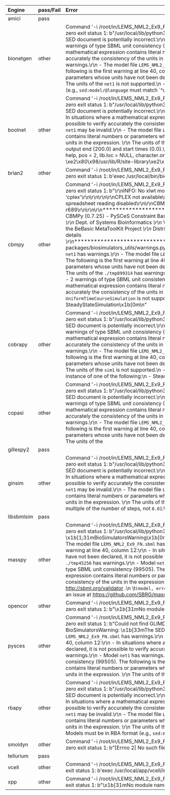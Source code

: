 | Engine     | pass/Fail   | Error                                                                                                                                                                                                                                                                                                                                                                                                                                                                                                                                                                                                                                                                                                                                                                                                                                                                                                                                                                                                                                                                                                                                                                                                                                                                                                                                                                                                                                                                                                                                                                                                                                                                                                                                                                                                                                                                                                                                                                                                                                                                                                                                                                                                                                                                                                                                                                                                                                                                                                                                                                                                                                                                                                                                                                                                                                                                                                                                                                                                                                                                                                                                                                                                                                                                                                                                                                                                                                                                                                                                                                                                                                                                                                                                                                                                                                                                                                                                                                                                                                                                                                                                                                                                                                                                                                                                                                                                                                                                                                                                                                                                                                                                                                                                                                                                                                                                                                                                                                                                                                                                                                                                                                                                                                                                                                                                                                                                                                                                                                                                                                                                                                                                                                                                                                                                                                                                                                                                                                                                                                                                                                                                                                                                                                                                  |
|:-----------|:------------|:-----------------------------------------------------------------------------------------------------------------------------------------------------------------------------------------------------------------------------------------------------------------------------------------------------------------------------------------------------------------------------------------------------------------------------------------------------------------------------------------------------------------------------------------------------------------------------------------------------------------------------------------------------------------------------------------------------------------------------------------------------------------------------------------------------------------------------------------------------------------------------------------------------------------------------------------------------------------------------------------------------------------------------------------------------------------------------------------------------------------------------------------------------------------------------------------------------------------------------------------------------------------------------------------------------------------------------------------------------------------------------------------------------------------------------------------------------------------------------------------------------------------------------------------------------------------------------------------------------------------------------------------------------------------------------------------------------------------------------------------------------------------------------------------------------------------------------------------------------------------------------------------------------------------------------------------------------------------------------------------------------------------------------------------------------------------------------------------------------------------------------------------------------------------------------------------------------------------------------------------------------------------------------------------------------------------------------------------------------------------------------------------------------------------------------------------------------------------------------------------------------------------------------------------------------------------------------------------------------------------------------------------------------------------------------------------------------------------------------------------------------------------------------------------------------------------------------------------------------------------------------------------------------------------------------------------------------------------------------------------------------------------------------------------------------------------------------------------------------------------------------------------------------------------------------------------------------------------------------------------------------------------------------------------------------------------------------------------------------------------------------------------------------------------------------------------------------------------------------------------------------------------------------------------------------------------------------------------------------------------------------------------------------------------------------------------------------------------------------------------------------------------------------------------------------------------------------------------------------------------------------------------------------------------------------------------------------------------------------------------------------------------------------------------------------------------------------------------------------------------------------------------------------------------------------------------------------------------------------------------------------------------------------------------------------------------------------------------------------------------------------------------------------------------------------------------------------------------------------------------------------------------------------------------------------------------------------------------------------------------------------------------------------------------------------------------------------------------------------------------------------------------------------------------------------------------------------------------------------------------------------------------------------------------------------------------------------------------------------------------------------------------------------------------------------------------------------------------------------------------------------------------------------------------------------------------------------------------------------------------------------------------------------------------------------------------------------------------------------------------------------------------------------------------------------------------------------------------------------------------------------------------------------------------------------------------------------------------------------------------------------------------------------------------------------------------------------------------------------------------------------------------------------------------------------------------------------------------------------------------------------------------------------------------------------------------------------------------------------------------------------------------------------------------------------------------------------------------------------------------------------------------------------------------------------------------------------------------------------------------------------------------------|
| amici      | pass        |                                                                                                                                                                                                                                                                                                                                                                                                                                                                                                                                                                                                                                                                                                                                                                                                                                                                                                                                                                                                                                                                                                                                                                                                                                                                                                                                                                                                                                                                                                                                                                                                                                                                                                                                                                                                                                                                                                                                                                                                                                                                                                                                                                                                                                                                                                                                                                                                                                                                                                                                                                                                                                                                                                                                                                                                                                                                                                                                                                                                                                                                                                                                                                                                                                                                                                                                                                                                                                                                                                                                                                                                                                                                                                                                                                                                                                                                                                                                                                                                                                                                                                                                                                                                                                                                                                                                                                                                                                                                                                                                                                                                                                                                                                                                                                                                                                                                                                                                                                                                                                                                                                                                                                                                                                                                                                                                                                                                                                                                                                                                                                                                                                                                                                                                                                                                                                                                                                                                                                                                                                                                                                                                                                                                                                                                        |
| bionetgen  | other       | Command '-i /root/in/LEMS_NML2_Ex9_FN_missing_xmlns.omex -o /root/out' in image 'ghcr.io/biosimulators/bionetgen' returned non-zero exit status 1: b"/usr/local/lib/python3.9/site-packages/biosimulators_utils/warnings.py:31: BioSimulatorsWarning: \x1b[33mThe SED document is potentially incorrect.\r\n - Model `net1` has warnings.\r\n - The model file `LEMS_NML2_Ex9_FN.sbml` has warnings.\r\n - 2 warnings of type SBML unit consistency (99505). The following is the first warning at line 40, column 12:\r\n  - In situations where a mathematical expression contains literal numbers or parameters whose units have not been declared, it is not possible to verify accurately the consistency of the units in the expression. \r\n   The units of the <rateRule> <math> expression '(V - pow(V, 3) / 3 - W + I) / SEC' cannot be fully checked. Unit consistency reported as either no errors or further unit errors related to this object may not be accurate.\r\n - 4 warnings of type Modeling practice (80701). The following is the first warning at line 32, column 12:\r\n  - As a principle of best modeling practice, the units of a <parameter> should be declared rather than be left undefined. Doing so improves the ability of software to check the consistency of units and helps make it easier to detect potential errors in models.\r\n   The <parameter> with the id 'I' does not have a 'units' attribute.\x1b[0m\r\n warnings.warn(termcolor.colored(message, Colors.warning.value), category)\r\n/usr/local/lib/python3.9/site-packages/biosimulators_utils/warnings.py:31: BioSimulatorsWarning: \x1b[33mThe COMBINE/OMEX archive has warnings.\r\n - OMEX manifests should not contain content entries for themselves.\r\n - The SED-ML file at location `./tmp347051` has warnings.\r\n - Model `net1` has warnings.\r\n - The model file `LEMS_NML2_Ex9_FN.sbml` has warnings.\r\n  - 2 warnings of type SBML unit consistency (99505). The following is the first warning at line 40, column 12:\r\n  - In situations where a mathematical expression contains literal numbers or parameters whose units have not been declared, it is not possible to verify accurately the consistency of the units in the expression. \r\n   The units of the <rateRule> <math> expression '(V - pow(V, 3) / 3 - W + I) / SEC' cannot be fully checked. Unit consistency reported as either no errors or further unit errors related to this object may not be accurate.\r\n  - 4 warnings of type Modeling practice (80701). The following is the first warning at line 32, column 12:\r\n  - As a principle of best modeling practice, the units of a <parameter> should be declared rather than be left undefined. Doing so improves the ability of software to check the consistency of units and helps make it easier to detect potential errors in models.\r\n   The <parameter> with the id 'I' does not have a 'units' attribute.\x1b[0m\r\n warnings.warn(termcolor.colored(message, Colors.warning.value), category)\r\n\x1b[31mThe COMBINE/OMEX did not execute successfully:\n\n The SED document did not execute successfully:\n \n Language for model `net1` is not supported.\n - Model language `urn:sedml:language:sbml` is not supported. Models must be in BNGL format (e.g., `sed:model/@language` must match `^urn:sedml:language:bngl(\\.|$)` such as `urn:sedml:language:bngl`).\x1b[0m\n"                                                                                                                                                                                                                                                                                                                                                                                                                                                                                                                                                                                                                                                                                                                                                                                                                                                                                                                                                                                                                                                                                                                                                                                                                                                                                                                                                                                                                                                                                                                                                                                                                                                                                                                                                                                                                                                                                                                                                                                                                                                                                                                                                                                                                                                                                                                                                                                                                                                                                                                                                                                                                                                                                                                                                                                                                     |
| boolnet    | other       | Command '-i /root/in/LEMS_NML2_Ex9_FN_missing_xmlns.omex -o /root/out' in image 'ghcr.io/biosimulators/boolnet' returned non-zero exit status 1: b"/usr/local/lib/python3.9/site-packages/biosimulators_utils/warnings.py:31: BioSimulatorsWarning: \x1b[33mThe SED document is potentially incorrect.\r\n - Model `net1` may be invalid.\r\n - The model file `LEMS_NML2_Ex9_FN.sbml` may be invalid.\r\n - In situations where a mathematical expression contains literal numbers or parameters whose units have not been declared, it is not possible to verify accurately the consistency of the units in the expression. \r\n  The units of the <rateRule> <math> expression '(V - pow(V, 3) / 3 - W + I) / SEC' cannot be fully checked. Unit consistency reported as either no errors or further unit errors related to this object may not be accurate.\r\n  \r\n - In situations where a mathematical expression contains literal numbers or parameters whose units have not been declared, it is not possible to verify accurately the consistency of the units in the expression. \r\n  The units of the <rateRule> <math> expression '0.08 * (V + (0.7 - 0.8 * W)) / SEC' cannot be fully checked. Unit consistency reported as either no errors or further unit errors related to this object may not be accurate.\r\n  \r\n - As a principle of best modeling practice, the units of a <parameter> should be declared rather than be left undefined. Doing so improves the ability of software to check the consistency of units and helps make it easier to detect potential errors in models.\r\n  The <parameter> with the id 'I' does not have a 'units' attribute.\r\n  \r\n - As a principle of best modeling practice, the units of a <parameter> should be declared rather than be left undefined. Doing so improves the ability of software to check the consistency of units and helps make it easier to detect potential errors in models.\r\n  The <parameter> with the id 'SEC' does not have a 'units' attribute.\r\n  \r\n - As a principle of best modeling practice, the units of a <parameter> should be declared rather than be left undefined. Doing so improves the ability of software to check the consistency of units and helps make it easier to detect potential errors in models.\r\n  The <parameter> with the id 'V' does not have a 'units' attribute.\r\n  \r\n - As a principle of best modeling practice, the units of a <parameter> should be declared rather than be left undefined. Doing so improves the ability of software to check the consistency of units and helps make it easier to detect potential errors in models.\r\n  The <parameter> with the id 'W' does not have a 'units' attribute.\r\n  \x1b[0m\r\n warnings.warn(termcolor.colored(message, Colors.warning.value), category)\r\n/usr/local/lib/python3.9/site-packages/biosimulators_utils/warnings.py:31: BioSimulatorsWarning: \x1b[33mThe COMBINE/OMEX archive may be invalid.\r\n - OMEX manifests should not contain content entries for themselves.\r\n - The SED-ML file at location `./tmp107460` may be invalid.\r\n - Model `net1` may be invalid.\r\n - The model file `LEMS_NML2_Ex9_FN.sbml` may be invalid.\r\n  - In situations where a mathematical expression contains literal numbers or parameters whose units have not been declared, it is not possible to verify accurately the consistency of the units in the expression. \r\n   The units of the <rateRule> <math> expression '(V - pow(V, 3) / 3 - W + I) / SEC' cannot be fully checked. Unit consistency reported as either no errors or further unit errors related to this object may not be accurate.\r\n  \r\n  - In situations where a mathematical expression contains literal numbers or parameters whose units have not been declared, it is not possible to verify accurately the consistency of the units in the expression. \r\n   The units of the <rateRule> <math> expression '0.08 * (V + (0.7 - 0.8 * W)) / SEC' cannot be fully checked. Unit consistency reported as either no errors or further unit errors related to this object may not be accurate.\r\n  \r\n  - As a principle of best modeling practice, the units of a <parameter> should be declared rather than be left undefined. Doing so improves the ability of software to check the consistency of units and helps make it easier to detect potential errors in models.\r\n   The <parameter> with the id 'I' does not have a 'units' attribute.\r\n  \r\n  - As a principle of best modeling practice, the units of a <parameter> should be declared rather than be left undefined. Doing so improves the ability of software to check the consistency of units and helps make it easier to detect potential errors in models.\r\n   The <parameter> with the id 'SEC' does not have a 'units' attribute.\r\n  \r\n  - As a principle of best modeling practice, the units of a <parameter> should be declared rather than be left undefined. Doing so improves the ability of software to check the consistency of units and helps make it easier to detect potential errors in models.\r\n   The <parameter> with the id 'V' does not have a 'units' attribute.\r\n  \r\n  - As a principle of best modeling practice, the units of a <parameter> should be declared rather than be left undefined. Doing so improves the ability of software to check the consistency of units and helps make it easier to detect potential errors in models.\r\n   The <parameter> with the id 'W' does not have a 'units' attribute.\r\n  \x1b[0m\r\n warnings.warn(termcolor.colored(message, Colors.warning.value), category)\r\n\x1b[31mThe COMBINE/OMEX did not execute successfully:\n\n The SED document did not execute successfully:\n \n Simulation `sim1` is invalid.\n - Number of points (20000) must be equal to the difference between the output end (200.0) and start times (0.0).\x1b[0m\nR[write to console]: Warning message:\n\nR[write to console]: In (function (package, help, pos = 2, lib.loc = NULL, character.only = FALSE, :\nR[write to console]: \n \nR[write to console]: library \xe2\x80\x98/usr/lib/R/site-library\xe2\x80\x99 contains no packages\n\n" |
| brian2     | other       | Command '-i /root/in/LEMS_NML2_Ex9_FN_missing_xmlns.omex -o /root/out' in image 'ghcr.io/biosimulators/brian2' returned non-zero exit status 1: b'exec /usr/local/bin/biosimulators-brian2: exec format error\n'                                                                                                                                                                                                                                                                                                                                                                                                                                                                                                                                                                                                                                                                                                                                                                                                                                                                                                                                                                                                                                                                                                                                                                                                                                                                                                                                                                                                                                                                                                                                                                                                                                                                                                                                                                                                                                                                                                                                                                                                                                                                                                                                                                                                                                                                                                                                                                                                                                                                                                                                                                                                                                                                                                                                                                                                                                                                                                                                                                                                                                                                                                                                                                                                                                                                                                                                                                                                                                                                                                                                                                                                                                                                                                                                                                                                                                                                                                                                                                                                                                                                                                                                                                                                                                                                                                                                                                                                                                                                                                                                                                                                                                                                                                                                                                                                                                                                                                                                                                                                                                                                                                                                                                                                                                                                                                                                                                                                                                                                                                                                                                                                                                                                                                                                                                                                                                                                                                                                                                                                                                                       |
| cbmpy      | other       | Command '-i /root/in/LEMS_NML2_Ex9_FN_missing_xmlns.omex -o /root/out' in image 'ghcr.io/biosimulators/cbmpy' returned non-zero exit status 1: b"\r\nINFO: No xlwt module available, Excel spreadsheet creation disabled\r\n\r\n\r\n\r\nNo module named 'cplex'\r\n\r\n\r\n\r\nCPLEX not available\r\n\r\n*****\r\nUsing GLPK\r\n*****\r\n\r\n\r\nINFO: No xlrd module available, Excel spreadsheet reading disabled\r\n\r\nCBMPy environment\r\n******************\r\nRevision: r689\r\n\r\n\r\n***********************************************************************\r\n* Welcome to CBMPy (0.7.25) - PySCeS Constraint Based Modelling  *\r\n*   http://cbmpy.sourceforge.net     *\r\n* Copyright(C) Brett G. Olivier 2014 - 2019     *\r\n* Dept. of Systems Bioinformatics       *\r\n* Vrije Universiteit Amsterdam, Amsterdam, The Netherlands  *\r\n* CBMPy is developed as part of the BeBasic MetaToolKit Project  *\r\n* Distributed under the GNU GPL v 3.0 licence, see    *\r\n* LICENCE (supplied with this release) for details    *\r\n***********************************************************************\r\n\r\n/usr/local/lib/python3.9/site-packages/biosimulators_utils/warnings.py:31: BioSimulatorsWarning: \x1b[33mThe SED document is potentially incorrect.\r\n - Model `net1` has warnings.\r\n - The model file `LEMS_NML2_Ex9_FN.sbml` has warnings.\r\n - 2 warnings of type SBML unit consistency (99505). The following is the first warning at line 40, column 12:\r\n  - In situations where a mathematical expression contains literal numbers or parameters whose units have not been declared, it is not possible to verify accurately the consistency of the units in the expression. \r\n   The units of the <rateRule> <math> expression '(V - pow(V, 3) / 3 - W + I) / SEC' cannot be fully checked. Unit consistency reported as either no errors or further unit errors related to this object may not be accurate.\r\n - 4 warnings of type Modeling practice (80701). The following is the first warning at line 32, column 12:\r\n  - As a principle of best modeling practice, the units of a <parameter> should be declared rather than be left undefined. Doing so improves the ability of software to check the consistency of units and helps make it easier to detect potential errors in models.\r\n   The <parameter> with the id 'I' does not have a 'units' attribute.\x1b[0m\r\n warnings.warn(termcolor.colored(message, Colors.warning.value), category)\r\n/usr/local/lib/python3.9/site-packages/biosimulators_utils/warnings.py:31: BioSimulatorsWarning: \x1b[33mThe COMBINE/OMEX archive has warnings.\r\n - OMEX manifests should not contain content entries for themselves.\r\n - The SED-ML file at location `./tmp899314` has warnings.\r\n - Model `net1` has warnings.\r\n - The model file `LEMS_NML2_Ex9_FN.sbml` has warnings.\r\n  - 2 warnings of type SBML unit consistency (99505). The following is the first warning at line 40, column 12:\r\n  - In situations where a mathematical expression contains literal numbers or parameters whose units have not been declared, it is not possible to verify accurately the consistency of the units in the expression. \r\n   The units of the <rateRule> <math> expression '(V - pow(V, 3) / 3 - W + I) / SEC' cannot be fully checked. Unit consistency reported as either no errors or further unit errors related to this object may not be accurate.\r\n  - 4 warnings of type Modeling practice (80701). The following is the first warning at line 32, column 12:\r\n  - As a principle of best modeling practice, the units of a <parameter> should be declared rather than be left undefined. Doing so improves the ability of software to check the consistency of units and helps make it easier to detect potential errors in models.\r\n   The <parameter> with the id 'I' does not have a 'units' attribute.\x1b[0m\r\n warnings.warn(termcolor.colored(message, Colors.warning.value), category)\r\n\x1b[31mThe COMBINE/OMEX did not execute successfully:\n\n The SED document did not execute successfully:\n \n UniformTimeCourseSimulation `sim1` is not supported.\n - Simulation sim1 of type `UniformTimeCourseSimulation` is not supported. Simulation must be an instance of one of the following:\n  - SteadyStateSimulation\x1b[0m\n"                                                                                                                                                                                                                                                                                                                                                                                                                                                                                                                                                                                                                                                                                                                                                                                                                                                                                                                                                                                                                                                                                                                                                                                                                                                                                                                                                                                                                                                                                                                                                                                                                                                                                                                                                                                                                                                                   |
| cobrapy    | other       | Command '-i /root/in/LEMS_NML2_Ex9_FN_missing_xmlns.omex -o /root/out' in image 'ghcr.io/biosimulators/cobrapy' returned non-zero exit status 1: b"/usr/local/lib/python3.9/site-packages/biosimulators_utils/warnings.py:31: BioSimulatorsWarning: \x1b[33mThe SED document is potentially incorrect.\r\n - Model `net1` has warnings.\r\n - The model file `LEMS_NML2_Ex9_FN.sbml` has warnings.\r\n - 2 warnings of type SBML unit consistency (99505). The following is the first warning at line 40, column 12:\r\n  - In situations where a mathematical expression contains literal numbers or parameters whose units have not been declared, it is not possible to verify accurately the consistency of the units in the expression. \r\n   The units of the <rateRule> <math> expression '(V - pow(V, 3) / 3 - W + I) / SEC' cannot be fully checked. Unit consistency reported as either no errors or further unit errors related to this object may not be accurate.\r\n - 4 warnings of type Modeling practice (80701). The following is the first warning at line 32, column 12:\r\n  - As a principle of best modeling practice, the units of a <parameter> should be declared rather than be left undefined. Doing so improves the ability of software to check the consistency of units and helps make it easier to detect potential errors in models.\r\n   The <parameter> with the id 'I' does not have a 'units' attribute.\x1b[0m\r\n warnings.warn(termcolor.colored(message, Colors.warning.value), category)\r\n/usr/local/lib/python3.9/site-packages/biosimulators_utils/warnings.py:31: BioSimulatorsWarning: \x1b[33mThe COMBINE/OMEX archive has warnings.\r\n - OMEX manifests should not contain content entries for themselves.\r\n - The SED-ML file at location `./tmp800586` has warnings.\r\n - Model `net1` has warnings.\r\n - The model file `LEMS_NML2_Ex9_FN.sbml` has warnings.\r\n  - 2 warnings of type SBML unit consistency (99505). The following is the first warning at line 40, column 12:\r\n  - In situations where a mathematical expression contains literal numbers or parameters whose units have not been declared, it is not possible to verify accurately the consistency of the units in the expression. \r\n   The units of the <rateRule> <math> expression '(V - pow(V, 3) / 3 - W + I) / SEC' cannot be fully checked. Unit consistency reported as either no errors or further unit errors related to this object may not be accurate.\r\n  - 4 warnings of type Modeling practice (80701). The following is the first warning at line 32, column 12:\r\n  - As a principle of best modeling practice, the units of a <parameter> should be declared rather than be left undefined. Doing so improves the ability of software to check the consistency of units and helps make it easier to detect potential errors in models.\r\n   The <parameter> with the id 'I' does not have a 'units' attribute.\x1b[0m\r\n warnings.warn(termcolor.colored(message, Colors.warning.value), category)\r\n\x1b[31mThe COMBINE/OMEX did not execute successfully:\n\n The SED document did not execute successfully:\n \n UniformTimeCourseSimulation `sim1` is not supported.\n - Simulation sim1 of type `UniformTimeCourseSimulation` is not supported. Simulation must be an instance of one of the following:\n  - SteadyStateSimulation\x1b[0m\n"                                                                                                                                                                                                                                                                                                                                                                                                                                                                                                                                                                                                                                                                                                                                                                                                                                                                                                                                                                                                                                                                                                                                                                                                                                                                                                                                                                                                                                                                                                                                                                                                                                                                                                                                                                                                                                                                                                                                                                                                                                                                                                                                                                                                                                                                                                                                                                                                                                                                                                                                                                                                                                                                                                                                                                                                                                                          |
| copasi     | other       | Command '-i /root/in/LEMS_NML2_Ex9_FN_missing_xmlns.omex -o /root/out' in image 'ghcr.io/biosimulators/copasi' returned non-zero exit status 1: b"/usr/local/lib/python3.9/site-packages/biosimulators_utils/warnings.py:31: BioSimulatorsWarning: \x1b[33mThe SED document is potentially incorrect.\r\n - Model `net1` has warnings.\r\n - The model file `LEMS_NML2_Ex9_FN.sbml` has warnings.\r\n - 2 warnings of type SBML unit consistency (99505). The following is the first warning at line 40, column 12:\r\n  - In situations where a mathematical expression contains literal numbers or parameters whose units have not been declared, it is not possible to verify accurately the consistency of the units in the expression. \r\n   The units of the <rateRule> <math> expression '(V - pow(V, 3) / 3 - W + I) / SEC' cannot be fully checked. Unit consistency reported as either no errors or further unit errors related to this object may not be accurate.\r\n - 4 warnings of type Modeling practice (80701). The following is the first warning at line 32, column 12:\r\n  - As a principle of best modeling practice, the units of a <parameter> should be declared rather than be left undefined. Doing so improves the ability of software to check the consistency of units and helps make it easier to detect potential errors in models.\r\n   The <parameter> with the id 'I' does not have a 'units' attribute.\x1b[0m\r\n warnings.warn(termcolor.colored(message, Colors.warning.value), category)\r\n/usr/local/lib/python3.9/site-packages/biosimulators_utils/warnings.py:31: BioSimulatorsWarning: \x1b[33mThe COMBINE/OMEX archive has warnings.\r\n - OMEX manifests should not contain content entries for themselves.\r\n - The SED-ML file at location `./tmp481165` has warnings.\r\n - Model `net1` has warnings.\r\n - The model file `LEMS_NML2_Ex9_FN.sbml` has warnings.\r\n  - 2 warnings of type SBML unit consistency (99505). The following is the first warning at line 40, column 12:\r\n  - In situations where a mathematical expression contains literal numbers or parameters whose units have not been declared, it is not possible to verify accurately the consistency of the units in the expression. \r\n   The units of the <rateRule> <math> expression '(V - pow(V, 3) / 3 - W + I) / SEC' cannot be fully checked. Unit consistency reported as either no errors or further unit errors related to this object may not be accurate.\r\n  - 4 warnings of type Modeling practice (80701). The following is the first warning at line 32, column 12:\r\n  - As a principle of best modeling practice, the units of a <parameter> should be declared rather than be left undefined. Doing so improves the ability of software to check the consistency of units and helps make it easier to detect potential errors in models.\r\n   The <parameter> with the id 'I' does not have a 'units' attribute.\x1b[0m\r\n warnings.warn(termcolor.colored(message, Colors.warning.value), category)\r\nThe COMBINE/OMEX did not execute successfully:\n\n The SED document did not execute successfully:\n \n could not convert string to float: 'Values[W]'\n"                                                                                                                                                                                                                                                                                                                                                                                                                                                                                                                                                                                                                                                                                                                                                                                                                                                                                                                                                                                                                                                                                                                                                                                                                                                                                                                                                                                                                                                                                                                                                                                                                                                                                                                                                                                                                                                                                                                                                                                                                                                                                                                                                                                                                                                                                                                                                                                                                                                                                                                                                                                                                                                                                                                                                                                                                                                                                                                                                                                                                                               |
| gillespy2  | pass        |                                                                                                                                                                                                                                                                                                                                                                                                                                                                                                                                                                                                                                                                                                                                                                                                                                                                                                                                                                                                                                                                                                                                                                                                                                                                                                                                                                                                                                                                                                                                                                                                                                                                                                                                                                                                                                                                                                                                                                                                                                                                                                                                                                                                                                                                                                                                                                                                                                                                                                                                                                                                                                                                                                                                                                                                                                                                                                                                                                                                                                                                                                                                                                                                                                                                                                                                                                                                                                                                                                                                                                                                                                                                                                                                                                                                                                                                                                                                                                                                                                                                                                                                                                                                                                                                                                                                                                                                                                                                                                                                                                                                                                                                                                                                                                                                                                                                                                                                                                                                                                                                                                                                                                                                                                                                                                                                                                                                                                                                                                                                                                                                                                                                                                                                                                                                                                                                                                                                                                                                                                                                                                                                                                                                                                                                        |
| ginsim     | other       | Command '-i /root/in/LEMS_NML2_Ex9_FN_missing_xmlns.omex -o /root/out' in image 'ghcr.io/biosimulators/ginsim' returned non-zero exit status 1: b"/usr/local/lib/python3.9/site-packages/biosimulators_utils/warnings.py:31: BioSimulatorsWarning: \x1b[33mThe SED document is potentially incorrect.\r\n - Model `net1` may be invalid.\r\n - The model file `LEMS_NML2_Ex9_FN.sbml` may be invalid.\r\n - In situations where a mathematical expression contains literal numbers or parameters whose units have not been declared, it is not possible to verify accurately the consistency of the units in the expression. \r\n  The units of the <rateRule> <math> expression '(V - pow(V, 3) / 3 - W + I) / SEC' cannot be fully checked. Unit consistency reported as either no errors or further unit errors related to this object may not be accurate.\r\n  \r\n - In situations where a mathematical expression contains literal numbers or parameters whose units have not been declared, it is not possible to verify accurately the consistency of the units in the expression. \r\n  The units of the <rateRule> <math> expression '0.08 * (V + (0.7 - 0.8 * W)) / SEC' cannot be fully checked. Unit consistency reported as either no errors or further unit errors related to this object may not be accurate.\r\n  \r\n - As a principle of best modeling practice, the units of a <parameter> should be declared rather than be left undefined. Doing so improves the ability of software to check the consistency of units and helps make it easier to detect potential errors in models.\r\n  The <parameter> with the id 'I' does not have a 'units' attribute.\r\n  \r\n - As a principle of best modeling practice, the units of a <parameter> should be declared rather than be left undefined. Doing so improves the ability of software to check the consistency of units and helps make it easier to detect potential errors in models.\r\n  The <parameter> with the id 'SEC' does not have a 'units' attribute.\r\n  \r\n - As a principle of best modeling practice, the units of a <parameter> should be declared rather than be left undefined. Doing so improves the ability of software to check the consistency of units and helps make it easier to detect potential errors in models.\r\n  The <parameter> with the id 'V' does not have a 'units' attribute.\r\n  \r\n - As a principle of best modeling practice, the units of a <parameter> should be declared rather than be left undefined. Doing so improves the ability of software to check the consistency of units and helps make it easier to detect potential errors in models.\r\n  The <parameter> with the id 'W' does not have a 'units' attribute.\r\n  \x1b[0m\r\n warnings.warn(termcolor.colored(message, Colors.warning.value), category)\r\n/usr/local/lib/python3.9/site-packages/biosimulators_utils/warnings.py:31: BioSimulatorsWarning: \x1b[33mThe COMBINE/OMEX archive may be invalid.\r\n - OMEX manifests should not contain content entries for themselves.\r\n - The SED-ML file at location `./tmp490975` may be invalid.\r\n - Model `net1` may be invalid.\r\n - The model file `LEMS_NML2_Ex9_FN.sbml` may be invalid.\r\n  - In situations where a mathematical expression contains literal numbers or parameters whose units have not been declared, it is not possible to verify accurately the consistency of the units in the expression. \r\n   The units of the <rateRule> <math> expression '(V - pow(V, 3) / 3 - W + I) / SEC' cannot be fully checked. Unit consistency reported as either no errors or further unit errors related to this object may not be accurate.\r\n  \r\n  - In situations where a mathematical expression contains literal numbers or parameters whose units have not been declared, it is not possible to verify accurately the consistency of the units in the expression. \r\n   The units of the <rateRule> <math> expression '0.08 * (V + (0.7 - 0.8 * W)) / SEC' cannot be fully checked. Unit consistency reported as either no errors or further unit errors related to this object may not be accurate.\r\n  \r\n  - As a principle of best modeling practice, the units of a <parameter> should be declared rather than be left undefined. Doing so improves the ability of software to check the consistency of units and helps make it easier to detect potential errors in models.\r\n   The <parameter> with the id 'I' does not have a 'units' attribute.\r\n  \r\n  - As a principle of best modeling practice, the units of a <parameter> should be declared rather than be left undefined. Doing so improves the ability of software to check the consistency of units and helps make it easier to detect potential errors in models.\r\n   The <parameter> with the id 'SEC' does not have a 'units' attribute.\r\n  \r\n  - As a principle of best modeling practice, the units of a <parameter> should be declared rather than be left undefined. Doing so improves the ability of software to check the consistency of units and helps make it easier to detect potential errors in models.\r\n   The <parameter> with the id 'V' does not have a 'units' attribute.\r\n  \r\n  - As a principle of best modeling practice, the units of a <parameter> should be declared rather than be left undefined. Doing so improves the ability of software to check the consistency of units and helps make it easier to detect potential errors in models.\r\n   The <parameter> with the id 'W' does not have a 'units' attribute.\r\n  \x1b[0m\r\n warnings.warn(termcolor.colored(message, Colors.warning.value), category)\r\n\x1b[31mThe COMBINE/OMEX did not execute successfully:\n\n The SED document did not execute successfully:\n \n Simulation `sim1` is invalid.\n - The interval between the output start and time time must be an integer multiple of the number of steps, not `0.01`:\n  Output start time: 0.0\n  Output end time: 200.0\n  Number of steps: 20000\x1b[0m\n"                                                                                                                                                                                             |
| libsbmlsim | pass        |                                                                                                                                                                                                                                                                                                                                                                                                                                                                                                                                                                                                                                                                                                                                                                                                                                                                                                                                                                                                                                                                                                                                                                                                                                                                                                                                                                                                                                                                                                                                                                                                                                                                                                                                                                                                                                                                                                                                                                                                                                                                                                                                                                                                                                                                                                                                                                                                                                                                                                                                                                                                                                                                                                                                                                                                                                                                                                                                                                                                                                                                                                                                                                                                                                                                                                                                                                                                                                                                                                                                                                                                                                                                                                                                                                                                                                                                                                                                                                                                                                                                                                                                                                                                                                                                                                                                                                                                                                                                                                                                                                                                                                                                                                                                                                                                                                                                                                                                                                                                                                                                                                                                                                                                                                                                                                                                                                                                                                                                                                                                                                                                                                                                                                                                                                                                                                                                                                                                                                                                                                                                                                                                                                                                                                                                        |
| masspy     | other       | Command '-i /root/in/LEMS_NML2_Ex9_FN_missing_xmlns.omex -o /root/out' in image 'ghcr.io/biosimulators/masspy' returned non-zero exit status 1: b"/usr/local/lib/python3.9/site-packages/biosimulators_utils/warnings.py:31 \x1b[1;31mBioSimulatorsWarning\x1b[0m: \x1b[33mThe SED document is potentially incorrect.\r\n - Model `net1` has warnings.\r\n - The model file `LEMS_NML2_Ex9_FN.sbml` has warnings.\r\n - 2 warnings of type SBML unit consistency (99505). The following is the first warning at line 40, column 12:\r\n  - In situations where a mathematical expression contains literal numbers or parameters whose units have not been declared, it is not possible to verify accurately the consistency of the units in the expression. \r\n   The units of the <rateRule> <math> expression '(V - pow(V, 3) / 3 - W + I) / SEC' cannot be fully checked. Unit consistency reported as either no errors or further unit errors related to this object may not be accurate.\r\n - 4 warnings of type Modeling practice (80701). The following is the first warning at line 32, column 12:\r\n  - As a principle of best modeling practice, the units of a <parameter> should be declared rather than be left undefined. Doing so improves the ability of software to check the consistency of units and helps make it easier to detect potential errors in models.\r\n   The <parameter> with the id 'I' does not have a 'units' attribute.\x1b[0m\r\n/usr/local/lib/python3.9/site-packages/biosimulators_utils/warnings.py:31 \x1b[1;31mBioSimulatorsWarning\x1b[0m: \x1b[33mThe COMBINE/OMEX archive has warnings.\r\n - OMEX manifests should not contain content entries for themselves.\r\n - The SED-ML file at location `./tmp45256` has warnings.\r\n - Model `net1` has warnings.\r\n - The model file `LEMS_NML2_Ex9_FN.sbml` has warnings.\r\n  - 2 warnings of type SBML unit consistency (99505). The following is the first warning at line 40, column 12:\r\n  - In situations where a mathematical expression contains literal numbers or parameters whose units have not been declared, it is not possible to verify accurately the consistency of the units in the expression. \r\n   The units of the <rateRule> <math> expression '(V - pow(V, 3) / 3 - W + I) / SEC' cannot be fully checked. Unit consistency reported as either no errors or further unit errors related to this object may not be accurate.\r\n  - 4 warnings of type Modeling practice (80701). The following is the first warning at line 32, column 12:\r\n  - As a principle of best modeling practice, the units of a <parameter> should be declared rather than be left undefined. Doing so improves the ability of software to check the consistency of units and helps make it easier to detect potential errors in models.\r\n   The <parameter> with the id 'I' does not have a 'units' attribute.\x1b[0m\r\n\x1b[31mThe COMBINE/OMEX did not execute successfully:\n\n The SED document did not execute successfully:\n \n Something went wrong reading the SBML model. Most likely the SBML model is not valid. Please check that your model is valid using the `mass.io.sbml.validate_sbml_model` function or via the online validator at http://sbml.org/validator .\n \t`(model, errors) = validate_sbml_model(filename)`\n If the model is valid and cannot be read please open an issue at https://github.com/SBRG/masspy/issues .\x1b[0m\n"                                                                                                                                                                                                                                                                                                                                                                                                                                                                                                                                                                                                                                                                                                                                                                                                                                                                                                                                                                                                                                                                                                                                                                                                                                                                                                                                                                                                                                                                                                                                                                                                                                                                                                                                                                                                                                                                                                                                                                                                                                                                                                                                                                                                                                                                                                                                                                                                                                                                                                                                                                                                                                                                                                                                                                                              |
| opencor    | other       | Command '-i /root/in/LEMS_NML2_Ex9_FN_missing_xmlns.omex -o /root/out' in image 'ghcr.io/biosimulators/opencor' returned non-zero exit status 1: b"\x1b[31mNo module named 'libsbml'\x1b[0m\n"                                                                                                                                                                                                                                                                                                                                                                                                                                                                                                                                                                                                                                                                                                                                                                                                                                                                                                                                                                                                                                                                                                                                                                                                                                                                                                                                                                                                                                                                                                                                                                                                                                                                                                                                                                                                                                                                                                                                                                                                                                                                                                                                                                                                                                                                                                                                                                                                                                                                                                                                                                                                                                                                                                                                                                                                                                                                                                                                                                                                                                                                                                                                                                                                                                                                                                                                                                                                                                                                                                                                                                                                                                                                                                                                                                                                                                                                                                                                                                                                                                                                                                                                                                                                                                                                                                                                                                                                                                                                                                                                                                                                                                                                                                                                                                                                                                                                                                                                                                                                                                                                                                                                                                                                                                                                                                                                                                                                                                                                                                                                                                                                                                                                                                                                                                                                                                                                                                                                                                                                                                                                         |
| pysces     | other       | Command '-i /root/in/LEMS_NML2_Ex9_FN_missing_xmlns.omex -o /root/out' in image 'ghcr.io/biosimulators/pysces' returned non-zero exit status 1: b"Could not find GLIMDA.\n/usr/local/lib/python3.10/site-packages/biosimulators_utils/warnings.py:31: BioSimulatorsWarning: \x1b[33mThe SED document is potentially incorrect.\r\n - Model `net1` has warnings.\r\n - The model file `LEMS_NML2_Ex9_FN.sbml` has warnings.\r\n - 2 warnings of type SBML unit consistency (99505). The following is the first warning at line 40, column 12:\r\n  - In situations where a mathematical expression contains literal numbers or parameters whose units have not been declared, it is not possible to verify accurately the consistency of the units in the expression. \r\n   The units of the <rateRule> <math> expression '(V - pow(V, 3) / 3 - W + I) / SEC' cannot be fully checked. Unit consistency reported as either no errors or further unit errors related to this object may not be accurate.\r\n - 4 warnings of type Modeling practice (80701). The following is the first warning at line 32, column 12:\r\n  - As a principle of best modeling practice, the units of a <parameter> should be declared rather than be left undefined. Doing so improves the ability of software to check the consistency of units and helps make it easier to detect potential errors in models.\r\n   The <parameter> with the id 'I' does not have a 'units' attribute.\x1b[0m\r\n warnings.warn(termcolor.colored(message, Colors.warning.value), category)\r\n/usr/local/lib/python3.10/site-packages/biosimulators_utils/warnings.py:31: BioSimulatorsWarning: \x1b[33mThe COMBINE/OMEX archive has warnings.\r\n - OMEX manifests should not contain content entries for themselves.\r\n - The SED-ML file at location `./tmp438234` has warnings.\r\n - Model `net1` has warnings.\r\n - The model file `LEMS_NML2_Ex9_FN.sbml` has warnings.\r\n  - 2 warnings of type SBML unit consistency (99505). The following is the first warning at line 40, column 12:\r\n  - In situations where a mathematical expression contains literal numbers or parameters whose units have not been declared, it is not possible to verify accurately the consistency of the units in the expression. \r\n   The units of the <rateRule> <math> expression '(V - pow(V, 3) / 3 - W + I) / SEC' cannot be fully checked. Unit consistency reported as either no errors or further unit errors related to this object may not be accurate.\r\n  - 4 warnings of type Modeling practice (80701). The following is the first warning at line 32, column 12:\r\n  - As a principle of best modeling practice, the units of a <parameter> should be declared rather than be left undefined. Doing so improves the ability of software to check the consistency of units and helps make it easier to detect potential errors in models.\r\n   The <parameter> with the id 'I' does not have a 'units' attribute.\x1b[0m\r\n warnings.warn(termcolor.colored(message, Colors.warning.value), category)\r\nThe COMBINE/OMEX did not execute successfully:\n\n The SED document did not execute successfully:\n \n Model at /tmp/tmpu1d4v26w/./LEMS_NML2_Ex9_FN.sbml could not be imported:\n \n File /tmp/tmpu1d4v26w/./LEMS_NML2_Ex9_FN.sbml.xml does not exist\n"                                                                                                                                                                                                                                                                                                                                                                                                                                                                                                                                                                                                                                                                                                                                                                                                                                                                                                                                                                                                                                                                                                                                                                                                                                                                                                                                                                                                                                                                                                                                                                                                                                                                                                                                                                                                                                                                                                                                                                                                                                                                                                                                                                                                                                                                                                                                                                                                                                                                                                                                                                                                                                                                                                                                                                                                                                                                                                                     |
| rbapy      | other       | Command '-i /root/in/LEMS_NML2_Ex9_FN_missing_xmlns.omex -o /root/out' in image 'ghcr.io/biosimulators/rbapy' returned non-zero exit status 1: b"/usr/local/lib/python3.9/site-packages/biosimulators_utils/warnings.py:31: BioSimulatorsWarning: \x1b[33mThe SED document is potentially incorrect.\r\n - Model `net1` may be invalid.\r\n - The model file `LEMS_NML2_Ex9_FN.sbml` may be invalid.\r\n - In situations where a mathematical expression contains literal numbers or parameters whose units have not been declared, it is not possible to verify accurately the consistency of the units in the expression. \r\n  The units of the <rateRule> <math> expression '(V - pow(V, 3) / 3 - W + I) / SEC' cannot be fully checked. Unit consistency reported as either no errors or further unit errors related to this object may not be accurate.\r\n  \r\n - In situations where a mathematical expression contains literal numbers or parameters whose units have not been declared, it is not possible to verify accurately the consistency of the units in the expression. \r\n  The units of the <rateRule> <math> expression '0.08 * (V + (0.7 - 0.8 * W)) / SEC' cannot be fully checked. Unit consistency reported as either no errors or further unit errors related to this object may not be accurate.\r\n  \r\n - As a principle of best modeling practice, the units of a <parameter> should be declared rather than be left undefined. Doing so improves the ability of software to check the consistency of units and helps make it easier to detect potential errors in models.\r\n  The <parameter> with the id 'I' does not have a 'units' attribute.\r\n  \r\n - As a principle of best modeling practice, the units of a <parameter> should be declared rather than be left undefined. Doing so improves the ability of software to check the consistency of units and helps make it easier to detect potential errors in models.\r\n  The <parameter> with the id 'SEC' does not have a 'units' attribute.\r\n  \r\n - As a principle of best modeling practice, the units of a <parameter> should be declared rather than be left undefined. Doing so improves the ability of software to check the consistency of units and helps make it easier to detect potential errors in models.\r\n  The <parameter> with the id 'V' does not have a 'units' attribute.\r\n  \r\n - As a principle of best modeling practice, the units of a <parameter> should be declared rather than be left undefined. Doing so improves the ability of software to check the consistency of units and helps make it easier to detect potential errors in models.\r\n  The <parameter> with the id 'W' does not have a 'units' attribute.\r\n  \x1b[0m\r\n warnings.warn(termcolor.colored(message, Colors.warning.value), category)\r\n/usr/local/lib/python3.9/site-packages/biosimulators_utils/warnings.py:31: BioSimulatorsWarning: \x1b[33mThe COMBINE/OMEX archive may be invalid.\r\n - OMEX manifests should not contain content entries for themselves.\r\n - The SED-ML file at location `./tmp978618` may be invalid.\r\n - Model `net1` may be invalid.\r\n - The model file `LEMS_NML2_Ex9_FN.sbml` may be invalid.\r\n  - In situations where a mathematical expression contains literal numbers or parameters whose units have not been declared, it is not possible to verify accurately the consistency of the units in the expression. \r\n   The units of the <rateRule> <math> expression '(V - pow(V, 3) / 3 - W + I) / SEC' cannot be fully checked. Unit consistency reported as either no errors or further unit errors related to this object may not be accurate.\r\n  \r\n  - In situations where a mathematical expression contains literal numbers or parameters whose units have not been declared, it is not possible to verify accurately the consistency of the units in the expression. \r\n   The units of the <rateRule> <math> expression '0.08 * (V + (0.7 - 0.8 * W)) / SEC' cannot be fully checked. Unit consistency reported as either no errors or further unit errors related to this object may not be accurate.\r\n  \r\n  - As a principle of best modeling practice, the units of a <parameter> should be declared rather than be left undefined. Doing so improves the ability of software to check the consistency of units and helps make it easier to detect potential errors in models.\r\n   The <parameter> with the id 'I' does not have a 'units' attribute.\r\n  \r\n  - As a principle of best modeling practice, the units of a <parameter> should be declared rather than be left undefined. Doing so improves the ability of software to check the consistency of units and helps make it easier to detect potential errors in models.\r\n   The <parameter> with the id 'SEC' does not have a 'units' attribute.\r\n  \r\n  - As a principle of best modeling practice, the units of a <parameter> should be declared rather than be left undefined. Doing so improves the ability of software to check the consistency of units and helps make it easier to detect potential errors in models.\r\n   The <parameter> with the id 'V' does not have a 'units' attribute.\r\n  \r\n  - As a principle of best modeling practice, the units of a <parameter> should be declared rather than be left undefined. Doing so improves the ability of software to check the consistency of units and helps make it easier to detect potential errors in models.\r\n   The <parameter> with the id 'W' does not have a 'units' attribute.\r\n  \x1b[0m\r\n warnings.warn(termcolor.colored(message, Colors.warning.value), category)\r\n\x1b[31mThe COMBINE/OMEX did not execute successfully:\n\n The SED document did not execute successfully:\n \n Language for model `net1` is not supported.\n - Model language `urn:sedml:language:sbml` is not supported. Models must be in RBA format (e.g., `sed:model/@language` must match `^urn:sedml:language:rba(\\.|$)` such as `urn:sedml:language:rba`).\x1b[0m\n"                                                                                                                                                                              |
| smoldyn    | other       | Command '-i /root/in/LEMS_NML2_Ex9_FN_missing_xmlns.omex -o /root/out' in image 'ghcr.io/biosimulators/smoldyn' returned non-zero exit status 1: b"[Errno 2] No such file or directory: '/tmp/tmpbwfpd2l0/model.txt'\n"                                                                                                                                                                                                                                                                                                                                                                                                                                                                                                                                                                                                                                                                                                                                                                                                                                                                                                                                                                                                                                                                                                                                                                                                                                                                                                                                                                                                                                                                                                                                                                                                                                                                                                                                                                                                                                                                                                                                                                                                                                                                                                                                                                                                                                                                                                                                                                                                                                                                                                                                                                                                                                                                                                                                                                                                                                                                                                                                                                                                                                                                                                                                                                                                                                                                                                                                                                                                                                                                                                                                                                                                                                                                                                                                                                                                                                                                                                                                                                                                                                                                                                                                                                                                                                                                                                                                                                                                                                                                                                                                                                                                                                                                                                                                                                                                                                                                                                                                                                                                                                                                                                                                                                                                                                                                                                                                                                                                                                                                                                                                                                                                                                                                                                                                                                                                                                                                                                                                                                                                                                                |
| tellurium  | pass        |                                                                                                                                                                                                                                                                                                                                                                                                                                                                                                                                                                                                                                                                                                                                                                                                                                                                                                                                                                                                                                                                                                                                                                                                                                                                                                                                                                                                                                                                                                                                                                                                                                                                                                                                                                                                                                                                                                                                                                                                                                                                                                                                                                                                                                                                                                                                                                                                                                                                                                                                                                                                                                                                                                                                                                                                                                                                                                                                                                                                                                                                                                                                                                                                                                                                                                                                                                                                                                                                                                                                                                                                                                                                                                                                                                                                                                                                                                                                                                                                                                                                                                                                                                                                                                                                                                                                                                                                                                                                                                                                                                                                                                                                                                                                                                                                                                                                                                                                                                                                                                                                                                                                                                                                                                                                                                                                                                                                                                                                                                                                                                                                                                                                                                                                                                                                                                                                                                                                                                                                                                                                                                                                                                                                                                                                        |
| vcell      | other       | Command '-i /root/in/LEMS_NML2_Ex9_FN_missing_xmlns.omex -o /root/out' in image 'ghcr.io/biosimulators/vcell' returned non-zero exit status 1: b'exec /usr/local/app/vcell/installDir/docker_run.sh: exec format error\n'                                                                                                                                                                                                                                                                                                                                                                                                                                                                                                                                                                                                                                                                                                                                                                                                                                                                                                                                                                                                                                                                                                                                                                                                                                                                                                                                                                                                                                                                                                                                                                                                                                                                                                                                                                                                                                                                                                                                                                                                                                                                                                                                                                                                                                                                                                                                                                                                                                                                                                                                                                                                                                                                                                                                                                                                                                                                                                                                                                                                                                                                                                                                                                                                                                                                                                                                                                                                                                                                                                                                                                                                                                                                                                                                                                                                                                                                                                                                                                                                                                                                                                                                                                                                                                                                                                                                                                                                                                                                                                                                                                                                                                                                                                                                                                                                                                                                                                                                                                                                                                                                                                                                                                                                                                                                                                                                                                                                                                                                                                                                                                                                                                                                                                                                                                                                                                                                                                                                                                                                                                              |
| xpp        | other       | Command '-i /root/in/LEMS_NML2_Ex9_FN_missing_xmlns.omex -o /root/out' in image 'ghcr.io/biosimulators/xpp' returned non-zero exit status 1: b"\x1b[31mNo module named 'libsbml'\x1b[0m\n"                                                                                                                                                                                                                                                                                                                                                                                                                                                                                                                                                                                                                                                                                                                                                                                                                                                                                                                                                                                                                                                                                                                                                                                                                                                                                                                                                                                                                                                                                                                                                                                                                                                                                                                                                                                                                                                                                                                                                                                                                                                                                                                                                                                                                                                                                                                                                                                                                                                                                                                                                                                                                                                                                                                                                                                                                                                                                                                                                                                                                                                                                                                                                                                                                                                                                                                                                                                                                                                                                                                                                                                                                                                                                                                                                                                                                                                                                                                                                                                                                                                                                                                                                                                                                                                                                                                                                                                                                                                                                                                                                                                                                                                                                                                                                                                                                                                                                                                                                                                                                                                                                                                                                                                                                                                                                                                                                                                                                                                                                                                                                                                                                                                                                                                                                                                                                                                                                                                                                                                                                                                                             |